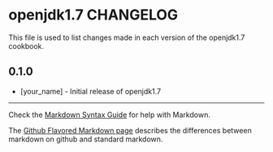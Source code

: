 openjdk1.7 CHANGELOG
====================

This file is used to list changes made in each version of the openjdk1.7 cookbook.

0.1.0
-----
- [your_name] - Initial release of openjdk1.7

- - -
Check the [Markdown Syntax Guide](http://daringfireball.net/projects/markdown/syntax) for help with Markdown.

The [Github Flavored Markdown page](http://github.github.com/github-flavored-markdown/) describes the differences between markdown on github and standard markdown.
